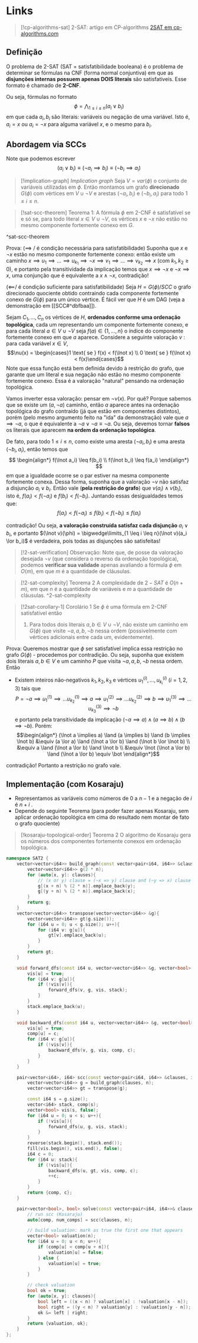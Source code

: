 # Links


> [!cp-algorithms-sat] 2-SAT: artigo em CP-algorithms
> [2SAT em cp-algorithms.com](https://cp-algorithms.com/graph/2SAT.html)

## Definição

O problema de 2-SAT (SAT = satisfatibilidade booleana) é o problema de determinar se fórmulas na CNF (forma normal conjuntiva) em que as **disjunções internas possuem apenas DOIS literais** são satisfatíveis. Esse formato é chamado de **2-CNF**.

Ou seja, fórmulas no formato
$$\phi = \bigwedge_{1 \leq i \leq n}(a_i \lor b_i)$$
em que cada $a_i, b_i$ são literais: variáveis ou negação de uma variável. Isto é, $a_i = x$ ou $a_i = \lnot x$ para alguma variável $x$,  e o mesmo para $b_i$.

## Abordagem via SCCs

Note que podemos escrever
$$(a_i \lor b_i) \equiv (\lnot a_i \implies b_i) \equiv (\lnot b_i \implies a_i)$$

> [!implication-graph] *Implication graph*
> Seja $V = var(\phi)$ o conjunto de variáveis utilizadas em $\phi$. Então montamos um grafo **direcionado** $G(\phi)$ com vértices em $V \cup \lnot V$ e arestas $(\lnot a_i, b_i)$ e $(\lnot b_i, a_i)$ para todo $1 \leq i \leq n$.




> [!sat-scc-theorem] Teorema 1:
> A fórmula $\phi$ em 2-CNF é satisfatível se e só se, para todo literal $x \in V \cup \lnot V$, os vértices $x$ e $\lnot x$ não estão no mesmo componente fortemente conexo em $G$.
>
^sat-scc-theorem

Prova:
($\implies$ / é condição necessária para satisfatibilidade) Suponha que $x$ e $\lnot x$ estão no mesmo componente fortemente conexo: então existe um caminho $x \implies u_1 \implies \dotsc \implies u_{k_1} \implies \lnot x \implies v_1 \implies \dotsc \implies v_{k_2} \implies x$ (com $k_1, k_2 \geq 0$), e portanto pela transitividade da implicação temos que $x \implies \lnot x$ e $\lnot x \implies x$, uma conjunção que é equivalente a $x \land \lnot x$, contradição! 

($\impliedby$/ é condição suficiente para satisfatibilidade) Seja $H = G(\phi) / SCC$  o grafo direcionado quociente obtido contraindo cada componente fortemente conexo de $G(\phi)$ para um único vértice. É fácil ver que $H$ é um DAG (veja a demonstração em [[SCC#^dbfbaa]]).

Sejam $C_1, \dotsc, C_n$ os vértices de $H$, **ordenados conforme uma ordenação topológica**, cada um representando um componente fortemente conexo, e para cada literal $a \in V \cup \lnot V$ seja $f(a) \in \{1, \dotsc, n\}$ o índice do componente fortemente conexo em que $a$ aparece. Considere a seguinte valoração $\nu$ : para cada variável $x \in V$,
$$\nu(x) = \begin{cases}1 \text{ se } f(x) < f(\lnot x) \\ 0 \text{ se } f(\lnot x) < f(x)\end{cases}$$
Note que essa função está bem definida devido à restrição do grafo, que garante que um literal e sua negação não estão no mesmo componente fortemente conexo. Essa é a valoração "natural" pensando na ordenação topológica.

Vamos inverter essa valoração: pensar em $\lnot \nu(x)$. Por quê? Porque sabemos que se existe um $(a, \lnot a)$ caminho, então $a$ aparece antes na ordenação topológica do grafo contraído (já que estão em componentes distintos),  porém (pelo mesmo argumento feito na "ida" da demonstração) vale que $a \implies \lnot a$, o que é equivalente a $\lnot a \lor \lnot a \equiv \lnot a$. Ou seja, devemos tornar **falsos** os literais que aparecem **na ordem da ordenação topológica**.

De fato, para todo $1 \leq i \leq n$, como existe uma aresta $(\lnot a_i, b_i)$ e uma aresta $(\lnot b_i, a_i)$, então temos que 
$$
\begin{align*}
f(\lnot a_i) \leq f(b_i)
\\
f(\lnot b_i) \leq f(a_i)
\end{align*}
$$
em que a igualdade ocorre se o par estiver na mesma componente fortemente conexa. Dessa forma, suponha que a valoração $\lnot v$ não satisfaz a disjunção $a_i \lor b_i$. Então vale (**pela restrição do grafo**) que $v(a_i) \land v(b_i)$, isto é, $f(a_i) < f(\lnot a_i)$ e $f(b_i) < f(\lnot b_i)$. Juntando essas desigualdades temos que:
$$
f(a_i) < f(\lnot a_i) \leq f(b_i) < f(\lnot b_i) \leq f(a_i)
$$

contradição! Ou seja, **a valoração construída satisfaz cada disjunção** $a_i \lor b_i$, e portanto $(\lnot v)(\phi) = \bigwedge\limits_{1 \leq i \leq n}(\lnot v)(a_i \lor b_i)$ é verdadeira, pois todas as disjunções são satisfeitas!
$$\tag*{$\blacksquare$}$$


> [!2-sat-verification] Observação:
> Note que, de posse da valoração desejada $\lnot v$ (que considera o reverso da ordenação topológica), podemos **verificar sua validade** apenas avaliando a fórmula $\phi$ em $O(m)$, em que $m$ é a quantidade de cláusulas.



> [!2-sat-complexity] Teorema 2 
> A complexidade de $2-SAT$ é $O(n + m)$, em que $n$ é a quantidade de variáveis e $m$ a quantidade de cláusulas. ^2-sat-complexity


> [!2sat-corollary-1] Corolário 1
> Se $\phi$ é uma fórmula em 2-CNF satisfatível então
>1. Para todos dois literais $a, b \in V \cup \lnot V$, não existe um caminho em $G(\phi)$ que visite $\lnot a, a, b, \lnot b$ nessa ordem (possivelmente com vértices adicionais entre cada um, evidentemente).

Prova: Queremos mostrar que $\phi$ ser satisfatível implica essa restrição no grafo $G(\phi)$ - procedemos por contradição. Ou seja, suponha que existem dois literais $a, b \in V$ e um caminho $P$ que visita $\lnot a, a, b, \lnot b$ nessa ordem. Então
*  Existem inteiros não-negativos $k_1, k_2, k_3$ e vértices $u_{1}^{(i)}, \dotsc, u_{k_i}^{(i)}$ ($i=1,2,3$) tais que $$P = \lnot a \implies u_{1}^{(1)} \implies \dotsc u_{k_2}^{(1)} \implies a \implies u_{1}^{(2)} \implies \dotsc u_{k_2}^{(2)} \implies b \implies u_{1}^{(3)} \implies \dotsc u_{k_3}^{(3)} \implies \lnot b$$
e portanto pela transitividade da implicação $(\lnot a \implies a) \land (a \implies b) \land (b \implies \lnot b)$. Porém:
$$\begin{align*}
(\lnot a \implies a) \land (a \implies b) \land (b \implies \lnot b)
&\equiv (a \lor a) \land (\lnot a \lor b) \land (\lnot b \lor \lnot b)
\\
&\equiv a \land (\lnot a \lor b) \land \lnot b
\\
&\equiv \lnot (\lnot a \lor b) \land (\lnot a \lor b) \equiv \bot
\end{align*}$$

contradição! Portanto a restrição no grafo vale.



## Implementação (com Kosaraju)

* Representamos as variáveis como números de $0$ a $n-1$ e a negação de $i$ é $n + i$ .
* Depende do seguinte Teorema (para poder fazer apenas Kosaraju, sem aplicar ordenação topológica em cima do resultado nem montar de fato o grafo quociente)


> [!kosaraju-topological-order] Teorema 2
> O algoritmo de Kosaraju gera os números dos componentes fortemente conexos em ordenação topológica.


```c++
namespace SAT2 {
    vector<vector<i64>> build_graph(const vector<pair<i64, i64>> &clauses, i64 n){
        vector<vector<i64>> g(2 * n);
        for (auto[x, y]: clauses){
            // (x or y) clause = (~x => y) clause and (~y => x) clause
            g[(x + n) % (2 * n)].emplace_back(y);
            g[(y + n) % (2 * n)].emplace_back(x);
        }
        return g;
    }
    vector<vector<i64>> transpose(vector<vector<i64>> &g){
        vector<vector<i64>> gt(g.size());
        for (i64 u = 0; u < g.size(); u++){
            for (i64 v: g[u]){
                gt[v].emplace_back(u);
            }
        }
        return gt;
    }

    void forward_dfs(const i64 u, vector<vector<i64>> &g, vector<bool> &vis, vector<i64> &stack){
        vis[u] = true;
        for (i64 v: g[u]){
            if (!vis[v]){
                forward_dfs(v, g, vis, stack);
            }
        }
        stack.emplace_back(u);
    }

    void backward_dfs(const i64 u, vector<vector<i64>> &g, vector<bool> &vis, vector<i64> &comp, i64 c = 0){
        vis[u] = true;
        comp[u] = c;
        for (i64 v: g[u]){
            if (!vis[v]){
                backward_dfs(v, g, vis, comp, c);
            }
        }
    }

    pair<vector<i64>, i64> scc(const vector<pair<i64, i64>> &clauses, i64 n){
        vector<vector<i64>> g = build_graph(clauses, n);
        vector<vector<i64>> gt = transpose(g);

        const i64 s = g.size();
        vector<i64> stack, comp(s);
        vector<bool> vis(s, false);
        for (i64 u = 0; u < s; u++){
            if (!vis[u]){
                forward_dfs(u, g, vis, stack);
            }
        }
        reverse(stack.begin(), stack.end());
        fill(vis.begin(), vis.end(), false);
        i64 c = 0;
        for (i64 u: stack){
            if (!vis[u]){
                backward_dfs(u, gt, vis, comp, c);
                ++c;
            }
        }
        return {comp, c};
    }

    pair<vector<bool>, bool> solve(const vector<pair<i64, i64>>& clauses, i64 n){
        // run scc (Kosaraju)
        auto[comp, num_comps] = scc(clauses, n);

        // build valuation: mark as true the first one that appears
        vector<bool> valuation(n);
        for (i64 u = 0; u < n; u++){
            if (comp[u] < comp[u + n]){
                valuation[u] = false;
            } else {
                valuation[u] = true;
            }
        }

        // check valuation
        bool ok = true;
        for (auto[x, y]: clauses){
            bool left = ((x < n) ? valuation[x] : !valuation[x - n]);
            bool right = ((y < n) ? valuation[y] : !valuation[y - n]);
            ok &= left | right;
        }
        return {valuation, ok};
    }
};

```